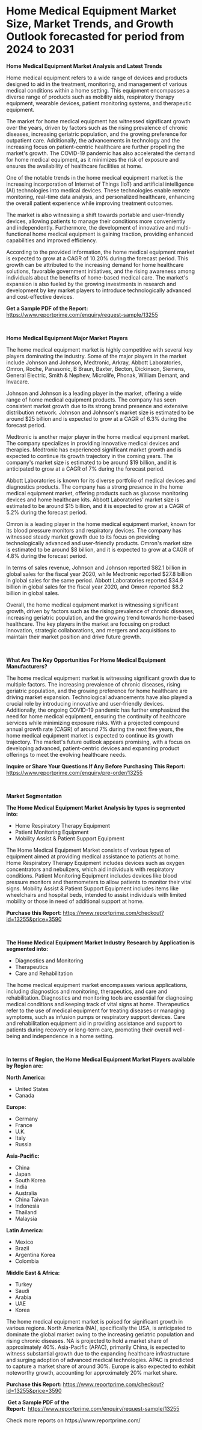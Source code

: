 <p><h1>Home Medical Equipment Market Size, Market Trends, and Growth Outlook forecasted for period from 2024 to 2031</h1></p><p><strong>Home Medical Equipment Market Analysis and Latest Trends</strong></p>
<p><p>Home medical equipment refers to a wide range of devices and products designed to aid in the treatment, monitoring, and management of various medical conditions within a home setting. This equipment encompasses a diverse range of products such as mobility aids, respiratory therapy equipment, wearable devices, patient monitoring systems, and therapeutic equipment.</p><p>The market for home medical equipment has witnessed significant growth over the years, driven by factors such as the rising prevalence of chronic diseases, increasing geriatric population, and the growing preference for outpatient care. Additionally, the advancements in technology and the increasing focus on patient-centric healthcare are further propelling the market's growth. The COVID-19 pandemic has also accelerated the demand for home medical equipment, as it minimizes the risk of exposure and ensures the availability of healthcare facilities at home.</p><p>One of the notable trends in the home medical equipment market is the increasing incorporation of Internet of Things (IoT) and artificial intelligence (AI) technologies into medical devices. These technologies enable remote monitoring, real-time data analysis, and personalized healthcare, enhancing the overall patient experience while improving treatment outcomes.</p><p>The market is also witnessing a shift towards portable and user-friendly devices, allowing patients to manage their conditions more conveniently and independently. Furthermore, the development of innovative and multi-functional home medical equipment is gaining traction, providing enhanced capabilities and improved efficiency.</p><p>According to the provided information, the home medical equipment market is expected to grow at a CAGR of 10.20% during the forecast period. This growth can be attributed to the increasing demand for home healthcare solutions, favorable government initiatives, and the rising awareness among individuals about the benefits of home-based medical care. The market's expansion is also fueled by the growing investments in research and development by key market players to introduce technologically advanced and cost-effective devices.</p></p>
<p><strong>Get a Sample PDF of the Report:&nbsp;</strong> <a href="https://www.reportprime.com/enquiry/request-sample/13255">https://www.reportprime.com/enquiry/request-sample/13255</a></p>
<p>&nbsp;</p>
<p><strong>Home Medical Equipment Major Market Players</strong></p>
<p><p>The home medical equipment market is highly competitive with several key players dominating the industry. Some of the major players in the market include Johnson and Johnson, Medtronic, Arkray, Abbott Laboratories, Omron, Roche, Panasonic, B Braun, Baxter, Becton, Dickinson, Siemens, General Electric, Smith & Nephew, Microlife, Phonak, William Demant, and Invacare.</p><p>Johnson and Johnson is a leading player in the market, offering a wide range of home medical equipment products. The company has seen consistent market growth due to its strong brand presence and extensive distribution network. Johnson and Johnson's market size is estimated to be around $25 billion and is expected to grow at a CAGR of 6.3% during the forecast period.</p><p>Medtronic is another major player in the home medical equipment market. The company specializes in providing innovative medical devices and therapies. Medtronic has experienced significant market growth and is expected to continue its growth trajectory in the coming years. The company's market size is estimated to be around $19 billion, and it is anticipated to grow at a CAGR of 7% during the forecast period.</p><p>Abbott Laboratories is known for its diverse portfolio of medical devices and diagnostics products. The company has a strong presence in the home medical equipment market, offering products such as glucose monitoring devices and home healthcare kits. Abbott Laboratories' market size is estimated to be around $15 billion, and it is expected to grow at a CAGR of 5.2% during the forecast period.</p><p>Omron is a leading player in the home medical equipment market, known for its blood pressure monitors and respiratory devices. The company has witnessed steady market growth due to its focus on providing technologically advanced and user-friendly products. Omron's market size is estimated to be around $8 billion, and it is expected to grow at a CAGR of 4.8% during the forecast period.</p><p>In terms of sales revenue, Johnson and Johnson reported $82.1 billion in global sales for the fiscal year 2020, while Medtronic reported $27.8 billion in global sales for the same period. Abbott Laboratories reported $34.9 billion in global sales for the fiscal year 2020, and Omron reported $8.2 billion in global sales.</p><p>Overall, the home medical equipment market is witnessing significant growth, driven by factors such as the rising prevalence of chronic diseases, increasing geriatric population, and the growing trend towards home-based healthcare. The key players in the market are focusing on product innovation, strategic collaborations, and mergers and acquisitions to maintain their market position and drive future growth.</p></p>
<p>&nbsp;</p>
<p><strong>What Are The Key Opportunities For Home Medical Equipment Manufacturers?</strong></p>
<p><p>The home medical equipment market is witnessing significant growth due to multiple factors. The increasing prevalence of chronic diseases, rising geriatric population, and the growing preference for home healthcare are driving market expansion. Technological advancements have also played a crucial role by introducing innovative and user-friendly devices. Additionally, the ongoing COVID-19 pandemic has further emphasized the need for home medical equipment, ensuring the continuity of healthcare services while minimizing exposure risks. With a projected compound annual growth rate (CAGR) of around 7% during the next five years, the home medical equipment market is expected to continue its growth trajectory. The market's future outlook appears promising, with a focus on developing advanced, patient-centric devices and expanding product offerings to meet the evolving healthcare needs.</p></p>
<p><strong>Inquire or Share Your Questions If Any Before Purchasing This Report:</strong> <a href="https://www.reportprime.com/enquiry/pre-order/13255">https://www.reportprime.com/enquiry/pre-order/13255</a></p>
<p>&nbsp;</p>
<p><strong>Market Segmentation</strong></p>
<p><strong>The Home Medical Equipment Market Analysis by types is segmented into:</strong></p>
<p><ul><li>Home Respiratory Therapy Equipment</li><li>Patient Monitoring Equipment</li><li>Mobility Assist & Patient Support Equipment</li></ul></p>
<p><p>The Home Medical Equipment Market consists of various types of equipment aimed at providing medical assistance to patients at home. Home Respiratory Therapy Equipment includes devices such as oxygen concentrators and nebulizers, which aid individuals with respiratory conditions. Patient Monitoring Equipment includes devices like blood pressure monitors and thermometers to allow patients to monitor their vital signs. Mobility Assist & Patient Support Equipment includes items like wheelchairs and hospital beds, intended to assist individuals with limited mobility or those in need of additional support at home.</p></p>
<p><strong>Purchase this Report:&nbsp;</strong><a href="https://www.reportprime.com/checkout?id=13255&price=3590">https://www.reportprime.com/checkout?id=13255&price=3590</a></p>
<p>&nbsp;</p>
<p><strong>The Home Medical Equipment Market Industry Research by Application is segmented into:</strong></p>
<p><ul><li>Diagnostics and Monitoring</li><li>Therapeutics</li><li>Care and Rehabilitation</li></ul></p>
<p><p>The home medical equipment market encompasses various applications, including diagnostics and monitoring, therapeutics, and care and rehabilitation. Diagnostics and monitoring tools are essential for diagnosing medical conditions and keeping track of vital signs at home. Therapeutics refer to the use of medical equipment for treating diseases or managing symptoms, such as infusion pumps or respiratory support devices. Care and rehabilitation equipment aid in providing assistance and support to patients during recovery or long-term care, promoting their overall well-being and independence in a home setting.</p></p>
<p>&nbsp;</p>
<p><strong>In terms of Region, the Home Medical Equipment Market Players available by Region are:</strong></p>
<p>
    <p> <strong> North America: </strong>
        <ul>
            <li>United States</li>
            <li>Canada</li>
        </ul>
        </p> 
    <p> <strong> Europe: </strong>
        <ul>
            <li>Germany</li>
            <li>France</li>
            <li>U.K.</li>
            <li>Italy</li>
            <li>Russia</li>
        </ul>
        </p> 
    <p> <strong> Asia-Pacific: </strong>
        <ul>
            <li>China</li>
            <li>Japan</li>
            <li>South Korea</li>
            <li>India</li>
            <li>Australia</li>
            <li>China Taiwan</li>
            <li>Indonesia</li>
            <li>Thailand</li>
            <li>Malaysia</li>
        </ul>
        </p> 
    <p> <strong> Latin America: </strong>
        <ul>
            <li>Mexico</li>
            <li>Brazil</li>
            <li>Argentina Korea</li>
            <li>Colombia</li>
        </ul>
        </p> 
    <p> <strong> Middle East & Africa: </strong>
        <ul>
            <li>Turkey</li>
            <li>Saudi</li>
            <li>Arabia</li>
            <li>UAE</li>
            <li>Korea</li>
        </ul>
    </p>
    </p>
<p><p>The home medical equipment market is poised for significant growth in various regions. North America (NA), specifically the USA, is anticipated to dominate the global market owing to the increasing geriatric population and rising chronic diseases. NA is projected to hold a market share of approximately 40%. Asia-Pacific (APAC), primarily China, is expected to witness substantial growth due to the expanding healthcare infrastructure and surging adoption of advanced medical technologies. APAC is predicted to capture a market share of around 30%. Europe is also expected to exhibit noteworthy growth, accounting for approximately 20% market share.</p></p>
<p><strong>Purchase this Report: </strong><a href="https://www.reportprime.com/checkout?id=13255&price=3590">https://www.reportprime.com/checkout?id=13255&price=3590</a></p>
<p>&nbsp;<strong>Get a Sample PDF of the Report:&nbsp;&nbsp;</strong><a href="https://www.reportprime.com/enquiry/request-sample/13255">https://www.reportprime.com/enquiry/request-sample/13255</a></p>
<p><strong></strong></p>
<p>Check more reports on https://www.reportprime.com/</p>